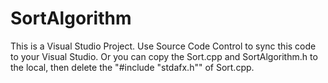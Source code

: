 # SortAlgorithm
This is a Visual Studio Project.
Use Source Code Control to sync this code to your Visual Studio.
Or you can copy the Sort.cpp and SortAlgorithm.h to the local, then delete the "#include "stdafx.h"" of Sort.cpp.
